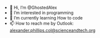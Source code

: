 - 👋 Hi, I’m @GhostedAlex
- 👀 I’m interested in programming
- 🌱 I’m currently learning How to code
- 📫 How to reach me by Outlook: alexander.phillips.col@scienceandtech.org

<!---
GhostedAlex/GhostedAlex is a ✨ special ✨ repository because its `README.md` (this file) appears on your GitHub profile.
You can click the Preview link to take a look at your changes.
--->
